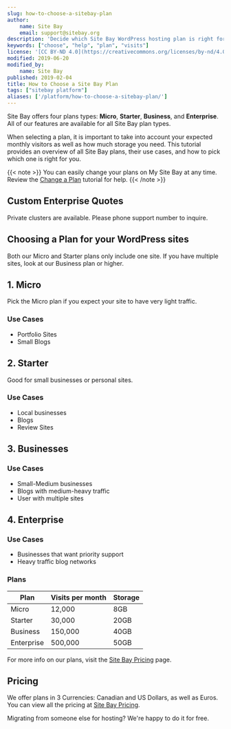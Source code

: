 ```yaml
---
slug: how-to-choose-a-sitebay-plan
author:
    name: Site Bay
    email: support@sitebay.org
description: 'Decide which Site Bay WordPress hosting plan is right for you.'
keywords: ["choose", "help", "plan", "visits"]
license: '[CC BY-ND 4.0](https://creativecommons.org/licenses/by-nd/4.0)'
modified: 2019-06-20
modified_by:
    name: Site Bay
published: 2019-02-04
title: How to Choose a Site Bay Plan
tags: ["sitebay platform"]
aliases: ['/platform/how-to-choose-a-sitebay-plan/']
---
```


Site Bay offers four plans types: **Micro**, **Starter**, **Business**, and **Enterprise**. All of our features are available for all Site Bay plan types.

When selecting a plan, it is important to take into account your expected monthly visitors as well as how much storage you need. This tutorial provides an overview of all Site Bay plans, their use cases, and how to pick which one is right for you.

{{< note >}}
You can easily change your plans on My Site Bay at any time. Review the [Change a Plan](#) tutorial for help.
{{< /note >}}

## Custom Enterprise Quotes

Private clusters are available. Please phone support number to inquire.

## Choosing a Plan for your WordPress sites

Both our Micro and Starter plans only include one site. If you have multiple sites, look at our Business plan or higher. 

## 1. Micro

Pick the Micro plan if you expect your site to have very light traffic.

### Use Cases
- Portfolio Sites
- Small Blogs

## 2. Starter

Good for small businesses or personal sites.

### Use Cases
- Local businesses
- Blogs
- Review Sites


## 3. Businesses

### Use Cases
- Small-Medium businesses
- Blogs with medium-heavy traffic
- User with multiple sites

## 4. Enterprise

### Use Cases
- Businesses that want priority support
- Heavy traffic blog networks


### Plans

| Plan | Visits per month | Storage |
| ---- | ------ | ----- |
| Micro | 12,000 | 8GB |
| Starter | 30,000 |20GB |
| Business | 150,000 | 40GB |
| Enterprise | 500,000 | 50GB |

For more info on our plans, visit the [Site Bay Pricing](https://www.sitebay.org/pricing/) page.


## Pricing

We offer plans in 3 Currencies: Canadian and US Dollars, as well as Euros. You can view all the pricing at [Site Bay Pricing](https://www.sitebay.org/pricing/).

Migrating from someone else for hosting? We're happy to do it for free.